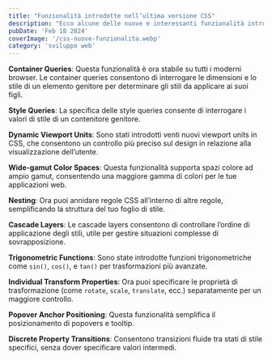 ```yaml
---
title: "Funzionalità introdotte nell’ultima versione CSS"
description: "Ecco alcune delle nuove e interessanti funzionalità introdotte nell’ultima versione CSS."
pubDate: 'Feb 18 2024'
coverImage: '/css-nuove-funzionalita.webp'
category: 'sviluppo web'
---
```




 **Container Queries**: 
   Questa funzionalità è ora stabile su tutti i moderni browser. Le container queries consentono di interrogare le dimensioni e lo stile di un elemento genitore per determinare gli stili da applicare ai suoi figli.

 **Style Queries**: 
   La specifica delle style queries consente di interrogare i valori di stile di un contenitore genitore.

 **Dynamic Viewport Units**: 
   Sono stati introdotti venti nuovi viewport units in CSS, che consentono un controllo più preciso sul design in relazione alla visualizzazione dell’utente.

 **Wide-gamut Color Spaces**: 
   Questa funzionalità supporta spazi colore ad ampio gamut, consentendo una maggiore gamma di colori per le tue applicazioni web.

 **Nesting**: 
   Ora puoi annidare regole CSS all’interno di altre regole, semplificando la struttura del tuo foglio di stile.

 **Cascade Layers**: 
   Le cascade layers consentono di controllare l’ordine di applicazione degli stili, utile per gestire situazioni complesse di sovrapposizione.

 **Trigonometric Functions**: 
   Sono state introdotte funzioni trigonometriche come `sin()`, `cos()`, e `tan()` per trasformazioni più avanzate.

 **Individual Transform Properties**: 
   Ora puoi specificare le proprietà di trasformazione (come `rotate`, `scale`, `translate`, ecc.) separatamente per un maggiore controllo.

 **Popover Anchor Positioning**: 
   Questa funzionalità semplifica il posizionamento di popovers e tooltip.

 **Discrete Property Transitions**: 
   Consentono transizioni fluide tra stati di stile specifici, senza dover specificare valori intermedi.